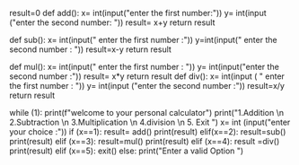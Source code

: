 
result=0
def add():
    x= int(input("enter the first number:"))
    y= int(input ("enter the second number: "))
    result= x+y
    return result 
   
def sub():
    x= int(input(" enter the first number :"))
    y=int(input(" enter the second number : "))
    result=x-y
    return result 
    
def mul():
    x= int(input(" enter the first number : "))
    y= int(input("enter the second number :"))
    result= x*y
    return result 
def div():
    x= int(input ( " enter the first number : "))
    y= int(input ("enter the second number :"))
    result=x/y
    return result 
    
while (1):
    print(f"welcome to your personal calculator")
    print("1.Addition \n 2.Subtraction \n 3.Multiplication \n 4.division \n 5. Exit ")
    x= int (input("enter your choice :"))
    if (x==1):
        result= add()
        print(result)
    elif(x==2):
        result=sub()
        print(result)
    elif (x==3):
        result=mul()
        print(result)
    elif (x==4):
        result =div()
        print(result)
    elif (x==5):
        exit()
    else:
        print("Enter a valid Option ")
